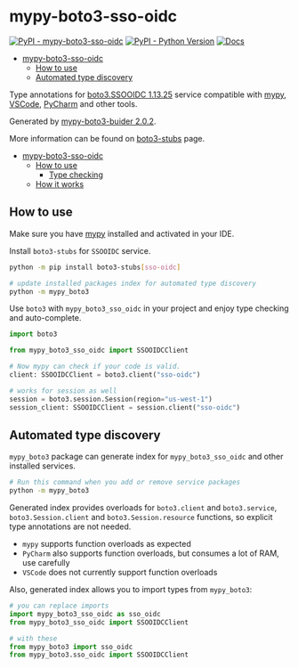 # mypy-boto3-sso-oidc

[![PyPI - mypy-boto3-sso-oidc](https://img.shields.io/pypi/v/mypy-boto3-sso-oidc.svg?color=blue)](https://pypi.org/project/mypy-boto3-sso-oidc)
[![PyPI - Python Version](https://img.shields.io/pypi/pyversions/mypy-boto3-sso-oidc.svg?color=blue)](https://pypi.org/project/mypy-boto3-sso-oidc)
[![Docs](https://img.shields.io/readthedocs/mypy-boto3-builder.svg?color=blue)](https://mypy-boto3-builder.readthedocs.io/)

- [mypy-boto3-sso-oidc](#mypy-boto3-sso-oidc)
  - [How to use](#how-to-use)
  - [Automated type discovery](#automated-type-discovery)


Type annotations for
[boto3.SSOOIDC 1.13.25](https://boto3.amazonaws.com/v1/documentation/api/1.13.25/reference/services/sso-oidc.html#SSOOIDC) service
compatible with [mypy](https://github.com/python/mypy), [VSCode](https://code.visualstudio.com/),
[PyCharm](https://www.jetbrains.com/pycharm/) and other tools.

Generated by [mypy-boto3-buider 2.0.2](https://github.com/vemel/mypy_boto3_builder).

More information can be found on [boto3-stubs](https://pypi.org/project/boto3-stubs/) page.

- [mypy-boto3-sso-oidc](#mypy-boto3-sso-oidc)
  - [How to use](#how-to-use)
    - [Type checking](#type-checking)
  - [How it works](#how-it-works)

## How to use

Make sure you have [mypy](https://github.com/python/mypy) installed and activated in your IDE.

Install `boto3-stubs` for `SSOOIDC` service.

```bash
python -m pip install boto3-stubs[sso-oidc]

# update installed packages index for automated type discovery
python -m mypy_boto3
```

Use `boto3` with `mypy_boto3_sso_oidc` in your project and enjoy type checking and auto-complete.

```python
import boto3

from mypy_boto3_sso_oidc import SSOOIDCClient

# Now mypy can check if your code is valid.
client: SSOOIDCClient = boto3.client("sso-oidc")

# works for session as well
session = boto3.session.Session(region="us-west-1")
session_client: SSOOIDCClient = session.client("sso-oidc")

```

## Automated type discovery

`mypy_boto3` package can generate index for `mypy_boto3_sso_oidc` and other installed services.

```bash
# Run this command when you add or remove service packages
python -m mypy_boto3
```

Generated index provides overloads for `boto3.client` and `boto3.service`,
`boto3.Session.client` and `boto3.Session.resource` functions,
so explicit type annotations are not needed.

- `mypy` supports function overloads as expected
- `PyCharm` also supports function overloads, but consumes a lot of RAM, use carefully
- `VSCode` does not currently support function overloads

Also, generated index allows you to import types from `mypy_boto3`:

```python
# you can replace imports
import mypy_boto3_sso_oidc as sso_oidc
from mypy_boto3_sso_oidc import SSOOIDCClient

# with these
from mypy_boto3 import sso_oidc
from mypy_boto3.sso_oidc import SSOOIDCClient
```